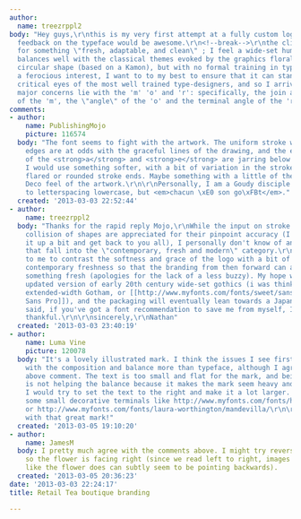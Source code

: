 ```yaml
---
author:
  name: treezrppl2
body: "Hey guys,\r\nthis is my very first attempt at a fully custom logotype. any
  feedback on the typeface would be awesome.\r\n<!--break-->\r\nthe client is looking
  for something \"fresh, adaptable, and clean\" ; I feel a wide-set humanist sans-serif
  balances well with the classical themes evoked by the graphics floral theme and
  circular shape (based on a Kamon), but with no formal training in type design, only
  a ferocious interest, I want to to my best to ensure that it can stand up to the
  critical eyes of the most well trained type-designers, and so I arrive here.\r\n\r\n\r\n\r\nMy
  major concerns lie with the 'm' 'o' and 'r': specifically, the join at the center
  of the 'm', the \"angle\" of the 'o' and the terminal angle of the 'r'"
comments:
- author:
    name: PublishingMojo
    picture: 116574
  body: "The font seems to fight with the artwork. The uniform stroke weight and sharp
    edges are at odds with the graceful lines of the drawing, and the elliptical shapes
    of the <strong>a</strong> and <strong>e</strong> are jarring below the round shape.
    I would use something softer, with a bit of variation in the stroke weight and
    flared or rounded stroke ends. Maybe something with a little of the Art Nouveau/Art
    Deco feel of the artwork.\r\n\r\nPersonally, I am a Goudy disciple when it comes
    to letterspacing lowercase, but <em>chacun \xE0 son go\xFBt</em>."
  created: '2013-03-03 22:52:44'
- author:
    name: treezrppl2
  body: "Thanks for the rapid reply Mojo,\r\nWhile the input on stroke weight and
    collision of shapes are appreciated for their pinpoint accuracy (I'll try to soften
    it up a bit and get back to you all), I personally don't know of any Goudy fonts
    that fall into the \"contemporary, fresh and modern\" category.\r\nIt's important
    to me to contrast the softness and grace of the logo with a bit of modernist or
    contemporary freshness so that the branding from then forward can aspire toward
    something fresh (apologies for the lack of a less buzzy). My hope was to use an
    updated version of early 20th century wide-set gothics (i was thinking a thin-weight
    extended-width Gotham, or [[http://www.myfonts.com/fonts/sweet/sans-pro/|Sweet
    Sans Pro]]), and the packaging will eventually lean towards a Japanese aesthetic.\r\n\r\nthat
    said, if you've got a font recommendation to save me from myself, I'd be quite
    thankful.\r\n\r\nsincerely,\r\nNathan"
  created: '2013-03-03 23:40:19'
- author:
    name: Luma Vine
    picture: 120078
  body: "It's a lovely illustrated mark. I think the issues I see first have to do
    with the composition and balance more than typeface, although I agree with the
    above comment. The text is too small and flat for the mark, and being below it
    is not helping the balance because it makes the mark seem heavy and overpowering.
    I would try to set the text to the right and make it a lot larger. Maybe explore
    some small decorative terminals like http://www.myfonts.com/fonts/hvdfonts/pluto/
    or http://www.myfonts.com/fonts/laura-worthington/mandevilla/\r\n\r\nLovely start
    with that great mark!"
  created: '2013-03-05 19:10:20'
- author:
    name: JamesM
  body: I pretty much agree with the comments above. I might try reversing the image
    so the flower is facing right (since we read left to right, images that face left
    like the flower does can subtly seem to be pointing backwards).
  created: '2013-03-05 20:36:23'
date: '2013-03-03 22:24:17'
title: Retail Tea boutique branding

---
```

